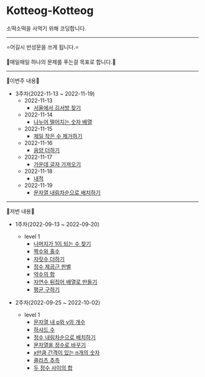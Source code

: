 # Kotteog-Kotteog
소떡소떡을 사먹기 위해 코딩합니다.

---

⭐어길시 반성문을 쓰게 됩니다.⭐

🌟매일매일 하나의 문제를 푸는걸 목표로 합니다.🌟

---

👋이번주 내용👋

- 3주차(2022-11-13 ~ 2022-11-19)
    - 2022-11-13
        - [서울에서 김서방 찾기](https://school.programmers.co.kr/learn/courses/30/lessons/12919)
    - 2022-11-14
        - [나누어 떨어지는 숫자 배열](https://school.programmers.co.kr/learn/courses/30/lessons/12910)
    - 2022-11-15
        - [제일 작은 수 제거하기](https://school.programmers.co.kr/learn/courses/30/lessons/12935)
    - 2022-11-16
        - [음양 더하기](https://school.programmers.co.kr/learn/courses/30/lessons/76501)
    - 2022-11-17
        - [가운데 글자 가져오기](https://school.programmers.co.kr/learn/courses/30/lessons/12903)
    - 2022-11-18
        - [내적](https://school.programmers.co.kr/learn/courses/30/lessons/70128)
    - 2022-11-19
        - [문자열 내림차순으로 배치하기](https://school.programmers.co.kr/learn/courses/30/lessons/12917)

---

🙂저번 내용🙂

- 1주차(2022-09-13 ~ 2022-09-20)
    - level 1
        - [나머지가 1이 되는 수 찾기](https://school.programmers.co.kr/learn/courses/30/lessons/87389?language=python3)
        - [짝수와 홀수](https://school.programmers.co.kr/learn/courses/30/lessons/12937)
        - [자릿수 더하기](https://school.programmers.co.kr/learn/courses/30/lessons/12931)
        - [정수 제곱근 판별](https://school.programmers.co.kr/learn/courses/30/lessons/12934)
        - [약수의 합](https://school.programmers.co.kr/learn/courses/30/lessons/12928)
        - [자연수 뒤집어 배열로 만들기](https://school.programmers.co.kr/learn/courses/30/lessons/12932)
        - [평균 구하기](https://school.programmers.co.kr/learn/courses/30/lessons/12944)

- 2주차(2022-09-25 ~ 2022-10-02)
    - level 1
        - [문자열 내 p와 y의 개수](https://school.programmers.co.kr/learn/courses/30/lessons/12916)
        - [하샤드 수](https://school.programmers.co.kr/learn/courses/30/lessons/12947)
        - [정수 내림차순으로 배치하기](https://school.programmers.co.kr/learn/courses/30/lessons/12933)
        - [문자열을 정수로 바꾸기](https://school.programmers.co.kr/learn/courses/30/lessons/12925)
        - [x만큼 간격이 있는 n개의 숫자](https://school.programmers.co.kr/learn/courses/30/lessons/12954)
        - [콜라츠 추측](https://school.programmers.co.kr/learn/courses/30/lessons/12943)
        - [두 정수 사이의 합](https://school.programmers.co.kr/learn/courses/30/lessons/12912)
